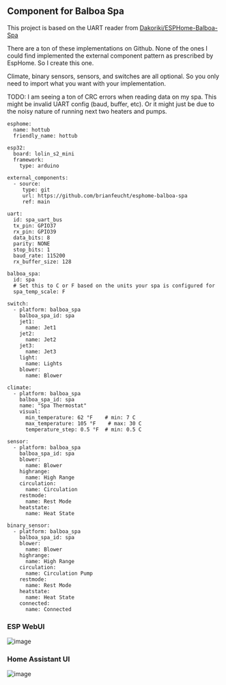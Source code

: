 ## Component for Balboa Spa

This project is based on the UART reader from [Dakoriki/ESPHome-Balboa-Spa](https://github.com/Dakoriki/ESPHome-Balboa-Spa)

There are a ton of these implementations on Github.  None of the ones I could find implemented the external component pattern as prescribed by EspHome.  So I create this one.  

Climate, binary sensors, sensors, and switches are all optional.  So you only need to import what you want with your implementation.

TODO:
I am seeing a ton of CRC errors when reading data on my spa.  This might be invalid UART config (baud, buffer, etc). Or it might just be due to the noisy nature of running next two heaters and pumps.

```
esphome:
  name: hottub
  friendly_name: hottub

esp32:
  board: lolin_s2_mini
  framework: 
    type: arduino

external_components:
  - source:
     type: git
     url: https://github.com/brianfeucht/esphome-balboa-spa
     ref: main

uart:
  id: spa_uart_bus
  tx_pin: GPIO37
  rx_pin: GPIO39
  data_bits: 8
  parity: NONE
  stop_bits: 1
  baud_rate: 115200
  rx_buffer_size: 128

balboa_spa:
  id: spa
  # Set this to C or F based on the units your spa is configured for
  spa_temp_scale: F

switch:
  - platform: balboa_spa
    balboa_spa_id: spa
    jet1:
      name: Jet1
    jet2:
      name: Jet2
    jet3:
      name: Jet3
    light:
      name: Lights
    blower:
      name: Blower

climate:
  - platform: balboa_spa
    balboa_spa_id: spa
    name: "Spa Thermostat"
    visual:
      min_temperature: 62 °F    # min: 7 C
      max_temperature: 105 °F    # max: 30 C
      temperature_step: 0.5 °F  # min: 0.5 C

sensor:
  - platform: balboa_spa
    balboa_spa_id: spa
    blower:
      name: Blower
    highrange:
      name: High Range
    circulation:
      name: Circulation
    restmode:
      name: Rest Mode
    heatstate:
      name: Heat State

binary_sensor:
  - platform: balboa_spa
    balboa_spa_id: spa
    blower:
      name: Blower
    highrange:
      name: High Range
    circulation:
      name: Circulation Pump
    restmode:
      name: Rest Mode
    heatstate:
      name: Heat State
    connected:
      name: Connected
```
### ESP WebUI
![image](https://github.com/user-attachments/assets/af602be2-da9e-4880-8fb8-e7f7f9122977)

### Home Assistant UI
![image](https://github.com/user-attachments/assets/a37a7e08-94b2-4231-83ca-0ffc4646fbfa)

